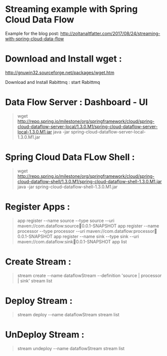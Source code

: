 # Streaming example with Spring Cloud Data Flow

Example for the blog post: http://zoltanaltfatter.com/2017/08/24/streaming-with-spring-cloud-data-flow 



Download and Install wget :
================================
http://gnuwin32.sourceforge.net/packages/wget.htm

Download and Install Rabittmq : start Rabittmq


Data Flow Server :  Dashboard - UI
=====================================
>wget http://repo.spring.io/milestone/org/springframework/cloud/spring-cloud-dataflow-server-local/1.3.0.M1/spring-cloud-dataflow-server-local-1.3.0.M1.jar
>java -jar spring-cloud-dataflow-server-local-1.3.0.M1.jar


Spring Cloud Data FLow Shell : 
=====================================
>wget http://repo.spring.io/milestone/org/springframework/cloud/spring-cloud-dataflow-shell/1.3.0.M1/spring-cloud-dataflow-shell-1.3.0.M1.jar
>java -jar spring-cloud-dataflow-shell-1.3.0.M1.jar


Register Apps :
======================================
> app register --name source --type source --uri maven://com.dataflow:source:jar:0.0.1-SNAPSHOT
> app register --name processor --type processor --uri maven://com.dataflow:processor:jar:0.0.1-SNAPSHOT 
> app register --name sink --type sink --uri maven://com.dataflow:sink:jar:0.0.1-SNAPSHOT 
> app list


Create Stream :
======================================
> stream create --name dataflowStream --definition 'source | processor | sink'
> stream list


Deploy Stream :
======================================
> stream deploy --name dataflowStream
> stream list


UnDeploy Stream :
====================================== 
> stream undeploy --name dataflowStream
> stream list

 